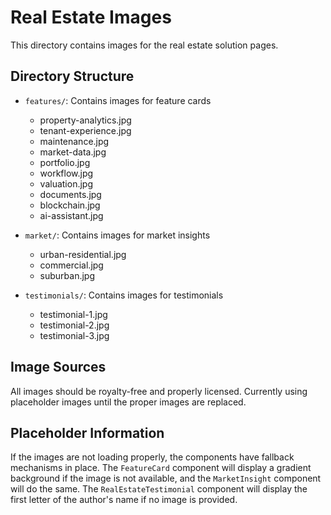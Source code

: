 # Real Estate Images

This directory contains images for the real estate solution pages.

## Directory Structure

- `features/`: Contains images for feature cards
  - property-analytics.jpg
  - tenant-experience.jpg
  - maintenance.jpg
  - market-data.jpg
  - portfolio.jpg
  - workflow.jpg
  - valuation.jpg
  - documents.jpg
  - blockchain.jpg
  - ai-assistant.jpg

- `market/`: Contains images for market insights
  - urban-residential.jpg
  - commercial.jpg
  - suburban.jpg

- `testimonials/`: Contains images for testimonials
  - testimonial-1.jpg
  - testimonial-2.jpg
  - testimonial-3.jpg

## Image Sources

All images should be royalty-free and properly licensed. Currently using placeholder images until the proper images are replaced.

## Placeholder Information

If the images are not loading properly, the components have fallback mechanisms in place. The `FeatureCard` component will display a gradient background if the image is not available, and the `MarketInsight` component will do the same. The `RealEstateTestimonial` component will display the first letter of the author's name if no image is provided. 